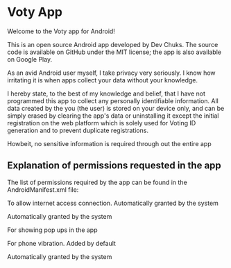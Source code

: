 # Voty App

<p>
Welcome to the Voty app for Android!

This is an open source Android app developed by Dev Chuks. The source code is available on GitHub under the MIT license; the app is also available on Google Play.

As an avid Android user myself, I take privacy very seriously. I know how irritating it is when apps collect your data without your knowledge.

I hereby state, to the best of my knowledge and belief, that I have not programmed this app to collect any personally identifiable information. All data created by the you (the user) is stored on your device only, and can be simply erased by clearing the app's data or uninstalling it except the initial registration on the web platform which is solely used for Voting ID generation and to prevent duplicate registrations.

Howbeit, no sensitive information is required through out the entire app

</p>

## Explanation of permissions requested in the app

The list of permissions required by the app can be found in the AndroidManifest.xml file:

<uses-permission android:name="android.permission.INTERNET"/>
<p>
To allow internet access connection. Automatically granted by the system
</p>

<uses-permission android:name="android.permission.READ_EXTERNAL_STORAGE"/>
<p>
Automatically granted by the system
</p>

<uses-permission android:name="android.permission.SYSTEM_ALERT_WINDOW"/>
<p>
For showing pop ups in the app
</p>

<uses-permission android:name="android.permission.VIBRATE"/>
<p>
For phone vibration. Added by default
</p>

<uses-permission android:name="android.permission.WRITE_EXTERNAL_STORAGE"/>
<p>
Automatically granted by the system
</p>
